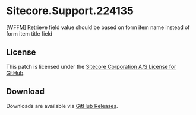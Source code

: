 # Sitecore.Support.224135
[WFFM] Retrieve field value should be based on form item name instead of form item title field

## License  
This patch is licensed under the [Sitecore Corporation A/S License for GitHub](https://github.com/sitecoresupport/Sitecore.Support.224135/blob/master/LICENSE).  

## Download  
Downloads are available via [GitHub Releases](https://github.com/sitecoresupport/Sitecore.Support.224135/releases).  
